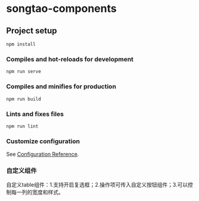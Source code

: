 # songtao-components

## Project setup
```
npm install
```

### Compiles and hot-reloads for development
```
npm run serve
```

### Compiles and minifies for production
```
npm run build
```

### Lints and fixes files
```
npm run lint
```

### Customize configuration
See [Configuration Reference](https://cli.vuejs.org/config/).

### 自定义组件
自定义table组件：1.支持开启复选框；2.操作项可传入自定义按钮组件；3.可以控制每一列的宽度和样式。
